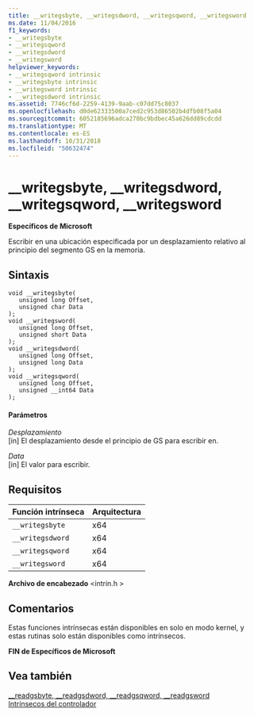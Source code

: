 ```yaml
---
title: __writegsbyte, __writegsdword, __writegsqword, __writegsword
ms.date: 11/04/2016
f1_keywords:
- __writegsbyte
- __writegsqword
- __writegsdword
- __writegsword
helpviewer_keywords:
- __writegsqword intrinsic
- __writegsbyte intrinsic
- __writegsword intrinsic
- __writegsdword intrinsic
ms.assetid: 7746cf6d-2259-4139-9aab-c07dd75c8037
ms.openlocfilehash: d0de62333500a7ced2c953d86502b4dfb08f5a04
ms.sourcegitcommit: 6052185696adca270bc9bdbec45a626dd89cdcdd
ms.translationtype: MT
ms.contentlocale: es-ES
ms.lasthandoff: 10/31/2018
ms.locfileid: "50632474"
---
```

# <a name="writegsbyte-writegsdword-writegsqword-writegsword"></a>__writegsbyte, __writegsdword, __writegsqword, __writegsword

**Específicos de Microsoft**

Escribir en una ubicación especificada por un desplazamiento relativo al principio del segmento GS en la memoria.

## <a name="syntax"></a>Sintaxis

```
void __writegsbyte( 
   unsigned long Offset, 
   unsigned char Data 
);
void __writegsword( 
   unsigned long Offset, 
   unsigned short Data 
);
void __writegsdword( 
   unsigned long Offset, 
   unsigned long Data 
);
void __writegsqword( 
   unsigned long Offset, 
   unsigned __int64 Data 
);
```

#### <a name="parameters"></a>Parámetros

*Desplazamiento*<br/>
[in] El desplazamiento desde el principio de GS para escribir en.

*Data*<br/>
[in] El valor para escribir.

## <a name="requirements"></a>Requisitos

|Función intrínseca|Arquitectura|
|---------------|------------------|
|`__writegsbyte`|x64|
|`__writegsdword`|x64|
|`__writegsqword`|x64|
|`__writegsword`|x64|

**Archivo de encabezado** \<intrin.h >

## <a name="remarks"></a>Comentarios

Estas funciones intrínsecas están disponibles en solo en modo kernel, y estas rutinas solo están disponibles como intrínsecos.

**FIN de Específicos de Microsoft**

## <a name="see-also"></a>Vea también

[__readgsbyte, \__readgsdword, \__readgsqword, \__readgsword](../intrinsics/readgsbyte-readgsdword-readgsqword-readgsword.md)<br/>
[Intrínsecos del controlador](../intrinsics/compiler-intrinsics.md)